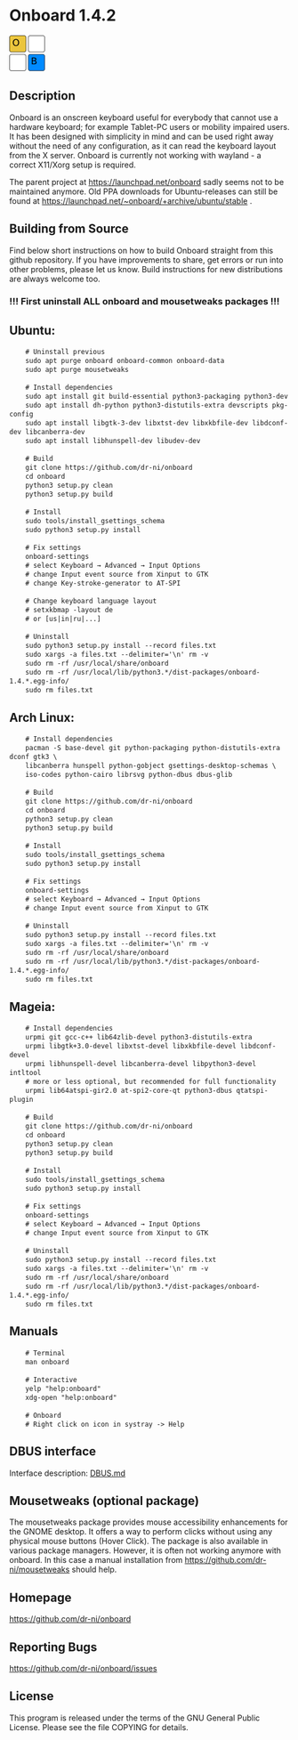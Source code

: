 # Onboard 1.4.2

![onb](https://github.com/dr-ni/onboard/blob/main/onboard.png)

## Description

Onboard is an onscreen keyboard useful for everybody that cannot use a
hardware keyboard; for example Tablet-PC users or mobility impaired users.
It has been designed with simplicity in mind and can be used right away
without the need of any configuration, as it can read the keyboard layout
from the X server. Onboard is currently not working with wayland - a correct
X11/Xorg setup is required.

The parent project at https://launchpad.net/onboard sadly seems not to be
maintained anymore. Old PPA downloads for Ubuntu-releases can still be
found at https://launchpad.net/~onboard/+archive/ubuntu/stable .

## Building from Source
Find below short instructions on how to build Onboard straight from this
github repository. If you have improvements to share, get errors or run
into other problems, please let us know. Build instructions for
new distributions are always welcome too.

### !!! First uninstall ALL onboard and mousetweaks packages !!!

## Ubuntu:
        # Uninstall previous
        sudo apt purge onboard onboard-common onboard-data
        sudo apt purge mousetweaks

        # Install dependencies
        sudo apt install git build-essential python3-packaging python3-dev
        sudo apt install dh-python python3-distutils-extra devscripts pkg-config
        sudo apt install libgtk-3-dev libxtst-dev libxkbfile-dev libdconf-dev libcanberra-dev
        sudo apt install libhunspell-dev libudev-dev
        
        # Build
        git clone https://github.com/dr-ni/onboard
        cd onboard
        python3 setup.py clean
        python3 setup.py build
        
        # Install
        sudo tools/install_gsettings_schema
        sudo python3 setup.py install

        # Fix settings
        onboard-settings
        # select Keyboard → Advanced → Input Options
        # change Input event source from Xinput to GTK
        # change Key-stroke-generator to AT-SPI

        # Change keyboard language layout
        # setxkbmap -layout de
        # or [us|in|ru|...]
        
        # Uninstall
        sudo python3 setup.py install --record files.txt
        sudo xargs -a files.txt --delimiter='\n' rm -v
        sudo rm -rf /usr/local/share/onboard
        sudo rm -rf /usr/local/lib/python3.*/dist-packages/onboard-1.4.*.egg-info/
        sudo rm files.txt

## Arch Linux:
        # Install dependencies
        pacman -S base-devel git python-packaging python-distutils-extra dconf gtk3 \
        libcanberra hunspell python-gobject gsettings-desktop-schemas \
        iso-codes python-cairo librsvg python-dbus dbus-glib

        # Build
        git clone https://github.com/dr-ni/onboard
        cd onboard
        python3 setup.py clean
        python3 setup.py build
        
        # Install
        sudo tools/install_gsettings_schema
        sudo python3 setup.py install
        
        # Fix settings
        onboard-settings
        # select Keyboard → Advanced → Input Options
        # change Input event source from Xinput to GTK
        
        # Uninstall
        sudo python3 setup.py install --record files.txt
        sudo xargs -a files.txt --delimiter='\n' rm -v
        sudo rm -rf /usr/local/share/onboard
        sudo rm -rf /usr/local/lib/python3.*/dist-packages/onboard-1.4.*.egg-info/
        sudo rm files.txt

## Mageia:
        # Install dependencies
        urpmi git gcc-c++ lib64zlib-devel python3-distutils-extra
        urpmi libgtk+3.0-devel libxtst-devel libxkbfile-devel libdconf-devel
        urpmi libhunspell-devel libcanberra-devel libpython3-devel intltool
        # more or less optional, but recommended for full functionality
        urpmi lib64atspi-gir2.0 at-spi2-core-qt python3-dbus qtatspi-plugin

        # Build
        git clone https://github.com/dr-ni/onboard
        cd onboard
        python3 setup.py clean
        python3 setup.py build
        
        # Install
        sudo tools/install_gsettings_schema
        sudo python3 setup.py install

        # Fix settings
        onboard-settings
        # select Keyboard → Advanced → Input Options
        # change Input event source from Xinput to GTK
        
        # Uninstall
        sudo python3 setup.py install --record files.txt
        sudo xargs -a files.txt --delimiter='\n' rm -v
        sudo rm -rf /usr/local/share/onboard
        sudo rm -rf /usr/local/lib/python3.*/dist-packages/onboard-1.4.*.egg-info/
        sudo rm files.txt
        
## Manuals

        # Terminal
        man onboard
        
        # Interactive
        yelp "help:onboard"
        xdg-open "help:onboard"

        # Onboard
        # Right click on icon in systray -> Help
        
## DBUS interface

Interface description: [DBUS.md](https://github.com/dr-ni/onboard/blob/main/DBUS.md)

## Mousetweaks (optional package)

The mousetweaks package provides mouse accessibility enhancements for the
GNOME desktop. It offers a way to perform clicks without using any physical
mouse buttons (Hover Click).
The package is also available in various package managers. However, it is often
not working anymore with onboard. In this case a manual installation from https://github.com/dr-ni/mousetweaks should help.

## Homepage
https://github.com/dr-ni/onboard

## Reporting Bugs
https://github.com/dr-ni/onboard/issues

## License
This program is released under the terms of the GNU General Public License. Please see the file COPYING for details.
